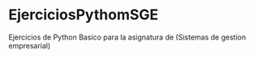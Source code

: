 # EjerciciosPythomSGE
Ejercicios de Python Basico para la asignatura de (Sistemas de gestion empresarial) 
